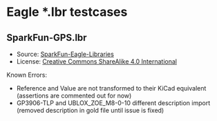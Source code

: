 # Eagle *.lbr testcases

## SparkFun-GPS.lbr

* Source: [SparkFun-Eagle-Libraries](https://github.com/sparkfun/SparkFun-Eagle-Libraries)
* License: [Creative Commons ShareAlike 4.0 International](https://creativecommons.org/licenses/by-sa/4.0/)

Known Errors:

* Reference and Value are not transformed to their KiCad equivalent (assertions are commented out for now)
* GP3906-TLP and UBLOX_ZOE_M8-0-10 different description import (removed description in gold file until issue is fixed)
